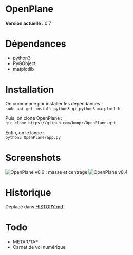 # OpenPlane

**Version actuelle :** 0.7

# Dépendances
- python3
- PyGObject
- matplotlib

# Installation
On commence par installer les dépendances :  
```sudo apt-get install python3-gi python3-matplotlib```  

Puis, on clone OpenPlane :  
```git clone https://github.com/boopr/OpenPlane.git```  

Enfin, on le lance :  
```python3 OpenPlane/app.py```  

# Screenshots
![OpenPlane v0.6 : masse et centrage](images/screenshots/preview_weight_v06.png)
![OpenPlane v0.4](images/screenshots/preview_v04.png)

# Historique
Déplacé dans [HISTORY.md](HISTORY.md).

# Todo
- METAR/TAF
- Carnet de vol numérique
